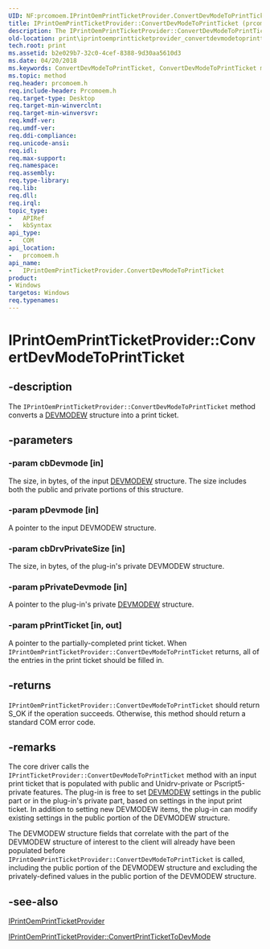 ```yaml
---
UID: NF:prcomoem.IPrintOemPrintTicketProvider.ConvertDevModeToPrintTicket
title: IPrintOemPrintTicketProvider::ConvertDevModeToPrintTicket (prcomoem.h)
description: The IPrintOemPrintTicketProvider::ConvertDevModeToPrintTicket method converts a DEVMODEW structure into a print ticket.
old-location: print\iprintoemprintticketprovider_convertdevmodetoprintticket.htm
tech.root: print
ms.assetid: b2e029b7-32c0-4cef-8388-9d30aa5610d3
ms.date: 04/20/2018
ms.keywords: ConvertDevModeToPrintTicket, ConvertDevModeToPrintTicket method [Print Devices], ConvertDevModeToPrintTicket method [Print Devices],IPrintOemPrintTicketProvider interface, IPrintOemPrintTicketProvider interface [Print Devices],ConvertDevModeToPrintTicket method, IPrintOemPrintTicketProvider.ConvertDevModeToPrintTicket, IPrintOemPrintTicketProvider::ConvertDevModeToPrintTicket, prcomoem/IPrintOemPrintTicketProvider::ConvertDevModeToPrintTicket, print.iprintoemprintticketprovider_convertdevmodetoprintticket, print_ticket-package_4605321f-640a-438b-a4cc-6e34ef5521b1.xml
ms.topic: method
req.header: prcomoem.h
req.include-header: Prcomoem.h
req.target-type: Desktop
req.target-min-winverclnt: 
req.target-min-winversvr: 
req.kmdf-ver: 
req.umdf-ver: 
req.ddi-compliance: 
req.unicode-ansi: 
req.idl: 
req.max-support: 
req.namespace: 
req.assembly: 
req.type-library: 
req.lib: 
req.dll: 
req.irql: 
topic_type:
-	APIRef
-	kbSyntax
api_type:
-	COM
api_location:
-	prcomoem.h
api_name:
-	IPrintOemPrintTicketProvider.ConvertDevModeToPrintTicket
product:
- Windows
targetos: Windows
req.typenames: 
---
```


# IPrintOemPrintTicketProvider::ConvertDevModeToPrintTicket


## -description


The <code>IPrintOemPrintTicketProvider::ConvertDevModeToPrintTicket</code> method converts a <a href="https://msdn.microsoft.com/library/windows/hardware/ff552837">DEVMODEW</a> structure into a print ticket. 


## -parameters




### -param cbDevmode [in]

The size, in bytes, of the input <a href="https://msdn.microsoft.com/library/windows/hardware/ff552837">DEVMODEW</a> structure. The size includes both the public and private portions of this structure.


### -param pDevmode [in]

A pointer to the input DEVMODEW structure.


### -param cbDrvPrivateSize [in]

The size, in bytes, of the plug-in's private DEVMODEW structure. 


### -param pPrivateDevmode [in]

A pointer to the plug-in's private <a href="https://msdn.microsoft.com/library/windows/hardware/ff552837">DEVMODEW</a> structure.


### -param pPrintTicket [in, out]

A pointer to the partially-completed print ticket. When <code>IPrintOemPrintTicketProvider::ConvertDevModeToPrintTicket</code> returns, all of the entries in the print ticket should be filled in.


## -returns



<code>IPrintOemPrintTicketProvider::ConvertDevModeToPrintTicket</code> should return S_OK if the operation succeeds. Otherwise, this method should return a standard COM error code.




## -remarks



The core driver calls the <code>IPrintTicketProvider::ConvertDevModeToPrintTicket</code> method with an input print ticket that is populated with public and Unidrv-private or Pscript5-private features. The plug-in is free to set <a href="https://msdn.microsoft.com/library/windows/hardware/ff552837">DEVMODEW</a> settings in the public part or in the plug-in's private part, based on settings in the input print ticket. In addition to setting new DEVMODEW items, the plug-in can modify existing settings in the public portion of the DEVMODEW structure.

The DEVMODEW structure fields that correlate with the part of the DEVMODEW structure of interest to the client will already have been populated before <code>IPrintOemPrintTicketProvider::ConvertDevModeToPrintTicket</code> is called, including the public portion of the DEVMODEW structure and excluding the privately-defined values in the public portion of the DEVMODEW structure.




## -see-also




<a href="https://msdn.microsoft.com/a32b5ec9-b4f2-4f33-879d-252806bd34ed">IPrintOemPrintTicketProvider</a>



<a href="https://msdn.microsoft.com/library/windows/hardware/ff553167">IPrintOemPrintTicketProvider::ConvertPrintTicketToDevMode</a>
 

 



